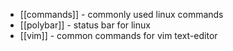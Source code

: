 
- [[commands]] - commonly used linux commands
- [[polybar]] - status bar for linux
- [[vim]] - common commands for vim text-editor
